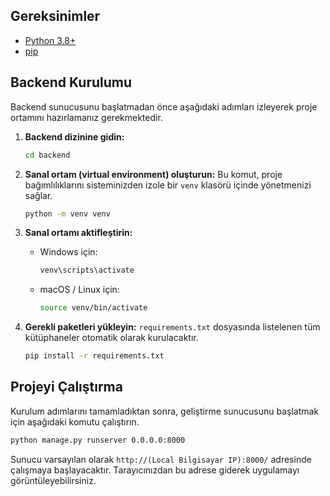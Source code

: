 ## Gereksinimler

* [Python 3.8+](https://www.python.org/downloads/)
* [pip](https://pip.pypa.io/en/stable/installation/)

## Backend Kurulumu

Backend sunucusunu başlatmadan önce aşağıdaki adımları izleyerek proje ortamını hazırlamanız gerekmektedir.

1. **Backend dizinine gidin:**

   ```bash
   cd backend
   ```
2. **Sanal ortam (virtual environment) oluşturun:**
   Bu komut, proje bağımlılıklarını sisteminizden izole bir `venv` klasörü içinde yönetmenizi sağlar.

   ```bash
   python -m venv venv
   ```
3. **Sanal ortamı aktifleştirin:**

   * Windows için:
     ```bash
     venv\scripts\activate
     ```
   * macOS / Linux için:
     ```bash
     source venv/bin/activate
     ```
4. **Gerekli paketleri yükleyin:**
   `requirements.txt` dosyasında listelenen tüm kütüphaneler otomatik olarak kurulacaktır.

   ```bash
   pip install -r requirements.txt
   ```

## Projeyi Çalıştırma

Kurulum adımlarını tamamladıktan sonra, geliştirme sunucusunu başlatmak için aşağıdaki komutu çalıştırın.

```bash
python manage.py runserver 0.0.0.0:8000
```

Sunucu varsayılan olarak `http://(Local Bilgisayar IP):8000/` adresinde çalışmaya başlayacaktır. Tarayıcınızdan bu adrese giderek uygulamayı görüntüleyebilirsiniz.
